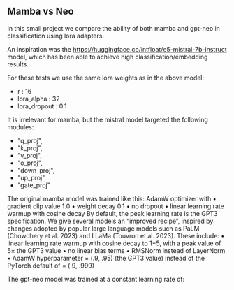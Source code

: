 ## Mamba vs Neo

In this small project we compare the ability of both mamba and gpt-neo 
in classification using lora adapters.

An inspiration was the https://huggingface.co/intfloat/e5-mistral-7b-instruct model,
which has been able to achieve high classification/embedding results.

For these tests we use the same lora weights as in the above model:
- r : 16
- lora_alpha : 32
- lora_dropout : 0.1

It is irrelevant for mamba, but the mistral model targeted the following modules:
- "q_proj",
- "k_proj",
- "v_proj",
- "o_proj",
- "down_proj",
- "up_proj",
- "gate_proj"

The original mamba model was trained like this:
AdamW optimizer with
• gradient clip value 1.0
• weight decay 0.1
• no dropout
• linear learning rate warmup with cosine decay
By default, the peak learning rate is the GPT3 specification.
We give several models an “improved recipe”, inspired by changes adopted by popular large language models such
as PaLM (Chowdhery et al. 2023) and LLaMa (Touvron et al. 2023). These include:
• linear learning rate warmup with cosine decay to 1−5, with a peak value of 5× the GPT3 value
• no linear bias terms
• RMSNorm instead of LayerNorm
• AdamW hyperparameter  = (.9, .95) (the GPT3 value) instead of the PyTorch default of  = (.9, .999)

The gpt-neo model was trained at a constant learning rate of:
